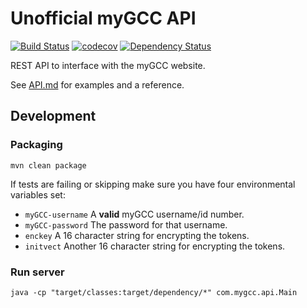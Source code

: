 # Unofficial myGCC API

[![Build Status](https://travis-ci.com/davidcorbin/mygcc-api.svg?token=dxqddm4qxdWvzPBrhpv6&branch=master)](https://travis-ci.com/davidcorbin/mygcc-api)
[![codecov](https://img.shields.io/codecov/c/token/RfmKWkcmPF/github/davidcorbin/mygcc-api.svg)](https://codecov.io/gh/davidcorbin/mygcc-api)
[![Dependency Status](https://www.versioneye.com/user/projects/59f299a215f0d70039a4a8cf/badge.svg?style=flat-square)](https://www.versioneye.com/user/projects/59f299a215f0d70039a4a8cf)

REST API to interface with the myGCC website.

See [API.md](API.md) for examples and a reference.

## Development

### Packaging
```mvn clean package```

If tests are failing or skipping make sure you have four environmental variables set:
- `myGCC-username` A **valid** myGCC username/id number.
- `myGCC-password` The password for that username.
- `enckey` A 16 character string for encrypting the tokens.
- `initvect` Another 16 character string for encrypting the tokens.

### Run server
```java -cp "target/classes:target/dependency/*" com.mygcc.api.Main```
